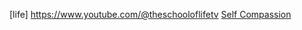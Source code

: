 
[life]
https://www.youtube.com/@theschooloflifetv
[Self Compassion](https://www.youtube.com/watch?v=-kfUE41-JFw&t=68s)
